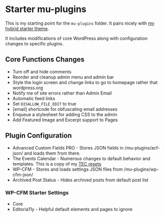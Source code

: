 # Starter mu-plugins

This is my starting point for the `mu-plugins` folder. It pairs nicely with [my hybrid starter theme](https://github.com/mrwweb/hybrid-starter-theme).

It includes modifications of core WordPress along with configuration changes to specific plugins.

## Core Functions Changes

- Turn off and hide comments
- Reorder and cleanup admin menu and admin bar
- Style the login screen and change links to go to homepage rather that wordpress.org
- Notify me of site errors rather than Admin Email
- Automatic feed links
- Set `DISALLOW_FILE_EDIT` to true
- [email] shortcode for obfuscating email addresses
- Enqueue a stylesheet for adding CSS to the admin
- Add Featured Image and Excerpt support to Pages

## Plugin Configuration

- Advanced Custom Fields PRO - Stores JSON fields in /mu-plugins/acf-json/ and loads them from there.
- The Events Calendar - Numerous changes to default behavior and templates. This is a copy of my [TEC resets](https://github.com/mrwweb/the-events-calendar-reset/blob/main/mu-plugins/tec-customizations.php)
- WP-CFM - Stores and loads settings JSON files from /mu-plugins/wp-cfm-json/
- Archived Post Status - Hides archived posts from default post list

### WP-CFM Starter Settings

- Core
- Editoria11y - Helpful default elements and pages to ignore
